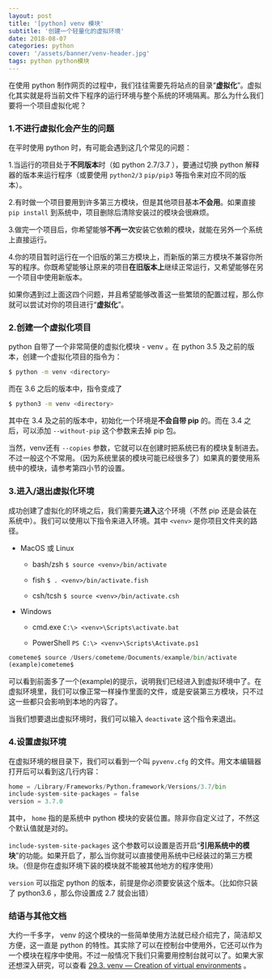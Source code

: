 ```yaml
---
layout: post
title: '[python] venv 模块'
subtitle: '创建一个轻量化的虚拟环境'
date: 2018-08-07
categories: python
cover: '/assets/banner/venv-header.jpg'
tags: python python模块
---
```


在使用 python 制作网页的过程中，我们往往需要先将站点的目录“**虚拟化**”。虚拟化其实就是将当前文件下程序的运行环境与整个系统的环境隔离。那么为什么我们要将一个项目虚拟化呢？

### 1.不进行虚拟化会产生的问题

在平时使用 python 时，有可能会遇到这几个常见的问题：

1.当运行的项目处于**不同版本**时（如 python 2.7/3.7 ），要通过切换 python 解释器的版本来运行程序（或要使用 `python2/3` `pip/pip3` 等指令来对应不同的版本）。

2.有时做一个项目要用到许多第三方模块，但是其他项目基本**不会用**。如果直接 `pip install` 到系统中，项目删除后清除安装过的模块会很麻烦。

3.做完一个项目后，你希望能够**不再一次**安装它依赖的模块，就能在另外一个系统上直接运行。

4.你的项目暂时运行在一个旧版的第三方模块上，而新版的第三方模块不兼容你所写的程序。你既希望能够让原来的项目**在旧版本上**继续正常运行，又希望能够在另一个项目中使用新版本。

如果你遇到过上面这四个问题，并且希望能够改善这一些繁琐的配置过程，那么你就可以尝试对你的项目进行“**虚拟化**”。

### 2.创建一个虚拟化项目

python 自带了一个非常简便的虚拟化模块 - venv 。在 python 3.5 及之前的版本，创建一个虚拟化项目的指令为：

```bash
$ python -m venv <directory>
```

而在 3.6 之后的版本中，指令变成了

```bash
$ python3 -m venv <directory>
```

其中在 3.4 及之前的版本中，初始化一个环境是**不会自带 pip** 的。而在 3.4 之后，可以添加 `--without-pip` 这个参数来去掉 pip 包。

当然，venv还有 `--copies` 参数，它就可以在创建时把系统已有的模块复制进去。不过一般这个不常用。（因为系统里装的模块可能已经很多了）如果真的要使用系统中的模块，请参考第四小节的设置。

### 3.进入/退出虚拟化环境

成功创建了虚拟化的环境之后，我们需要先**进入**这个环境（不然 pip 还是会装在系统中）。我们可以使用以下指令来进入环境。其中 `<venv>` 是你项目文件夹的路径。

-   MacOS 或 Linux

    -   bash/zsh	`$ source <venv>/bin/activate`

    -   fish	`$ . <venv>/bin/activate.fish`

    -   csh/tcsh	`$ source <venv>/bin/activate.csh`

-   Windows

    -   cmd.exe	`C:\> <venv>\Scripts\activate.bat`

    -   PowerShell	`PS C:\> <venv>\Scripts\Activate.ps1`

```python
cometeme$ source /Users/cometeme/Documents/example/bin/activate
(example)cometeme$
```

可以看到前面多了一个(example)的提示，说明我们已经进入到虚拟环境中了。在虚拟环境里，我们可以像正常一样操作里面的文件，或是安装第三方模块，只不过这一些都只会影响到本地的内容了。

当我们想要退出虚拟环境时，我们可以输入 `deactivate` 这个指令来退出。

### 4.设置虚拟环境

在虚拟环境的根目录下，我们可以看到一个叫 `pyvenv.cfg` 的文件。用文本编辑器打开后可以看到这几行内容：

```python
home = /Library/Frameworks/Python.framework/Versions/3.7/bin
include-system-site-packages = false
version = 3.7.0
```

其中， `home` 指的是系统中 python 模块的安装位置。除非你自定义过了，不然这个默认值就是对的。

`include-system-site-packages` 这个参数可以设置是否开启“**引用系统中的模块**”的功能。如果开启了，那么当你就可以直接使用系统中已经装过的第三方模块。（但是你在虚拟环境下装的模块就不能被其他地方的程序使用）

`version` 可以指定 python 的版本，前提是你必须要安装这个版本。（比如你只装了 python3.6 ，那么你设置成 2.7 就会出错）

### 结语与其他文档

大约一千多字， venv 的这个模块的一些简单使用方法就已经介绍完了，简洁却又方便，这一直是 python 的特性。其实除了可以在控制台中使用外，它还可以作为一个模块在程序中使用。不过一般情况下我们只需要用控制台就可以了。如果大家还想深入研究，可以查看 [29.3. venv — Creation of virtual environments](https://docs.python.org/3/library/venv.html) 。
